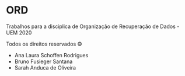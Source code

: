 # ORD
Trabalhos para a disciplica de Organização de Recuperação de Dados - UEM 2020

Todos os direitos reservados ©
- Ana Laura Schoffen Rodrigues
- Bruno Fusieger Santana
- Sarah Anduca de Oliveira
